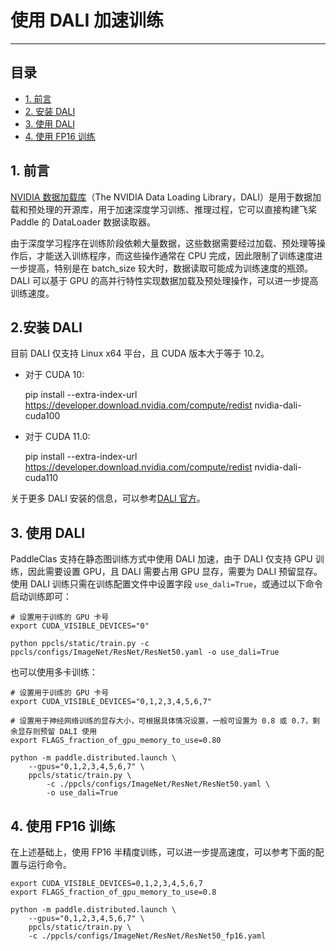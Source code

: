 # 使用 DALI 加速训练
----
## 目录
* [1. 前言](#1)
* [2. 安装 DALI](#2)
* [3. 使用 DALI](#3)
* [4. 使用 FP16 训练](#4)

 <a name='1'></a>

## 1. 前言
[NVIDIA 数据加载库](https://docs.nvidia.com/deeplearning/dali/user-guide/docs/index.html)（The NVIDIA Data Loading Library，DALI）是用于数据加载和预处理的开源库，用于加速深度学习训练、推理过程，它可以直接构建飞桨 Paddle 的 DataLoader 数据读取器。

由于深度学习程序在训练阶段依赖大量数据，这些数据需要经过加载、预处理等操作后，才能送入训练程序，而这些操作通常在 CPU 完成，因此限制了训练速度进一步提高，特别是在 batch_size 较大时，数据读取可能成为训练速度的瓶颈。 DALI 可以基于 GPU 的高并行特性实现数据加载及预处理操作，可以进一步提高训练速度。

 <a name='2'></a>

## 2.安装 DALI
目前 DALI 仅支持 Linux x64 平台，且 CUDA 版本大于等于 10.2。

* 对于 CUDA 10:

    pip install --extra-index-url https://developer.download.nvidia.com/compute/redist nvidia-dali-cuda100

* 对于 CUDA 11.0:

    pip install --extra-index-url https://developer.download.nvidia.com/compute/redist nvidia-dali-cuda110

关于更多 DALI 安装的信息，可以参考[DALI 官方](https://docs.nvidia.com/deeplearning/dali/user-guide/docs/installation.html)。

 <a name='3'></a>

## 3. 使用 DALI
PaddleClas 支持在静态图训练方式中使用 DALI 加速，由于 DALI 仅支持 GPU 训练，因此需要设置 GPU，且 DALI 需要占用 GPU 显存，需要为 DALI 预留显存。使用 DALI 训练只需在训练配置文件中设置字段 `use_dali=True`，或通过以下命令启动训练即可：

```shell
# 设置用于训练的 GPU 卡号
export CUDA_VISIBLE_DEVICES="0"

python ppcls/static/train.py -c ppcls/configs/ImageNet/ResNet/ResNet50.yaml -o use_dali=True
```

也可以使用多卡训练：

```shell
# 设置用于训练的 GPU 卡号
export CUDA_VISIBLE_DEVICES="0,1,2,3,4,5,6,7"

# 设置用于神经网络训练的显存大小，可根据具体情况设置，一般可设置为 0.8 或 0.7，剩余显存则预留 DALI 使用
export FLAGS_fraction_of_gpu_memory_to_use=0.80

python -m paddle.distributed.launch \
    --gpus="0,1,2,3,4,5,6,7" \
    ppcls/static/train.py \
        -c ./ppcls/configs/ImageNet/ResNet/ResNet50.yaml \
        -o use_dali=True
```

<a name='4'></a>

## 4. 使用 FP16 训练
在上述基础上，使用 FP16 半精度训练，可以进一步提高速度，可以参考下面的配置与运行命令。

```shell
export CUDA_VISIBLE_DEVICES=0,1,2,3,4,5,6,7
export FLAGS_fraction_of_gpu_memory_to_use=0.8

python -m paddle.distributed.launch \
    --gpus="0,1,2,3,4,5,6,7" \
    ppcls/static/train.py \
    -c ./ppcls/configs/ImageNet/ResNet/ResNet50_fp16.yaml
```
